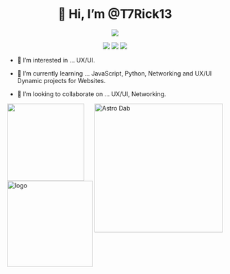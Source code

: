 
<!-- Title -->
<h1 align="center" title="...and I'm happy to see you here :)">👋 Hi, I’m @T7Rick13 </a></h1>
<p align="center">

 <a href="https://github.com/getintorj/readme-typing-svg">
    <img src="https://readme-typing-svg.demolab.com/?lines=%20T7Rick13%20;&font=Fira%20Code&center=true&width=440&height=45&color=FF0000&vCenter=true&pause=1000&size=22" />
</p>



<p align="center">
   <kbd>
  <a href="https://twitter.com/terry_rickner" title="Twitter - @terry_rickner"><img src="https://img.shields.io/badge/-@T7Rick13-00acee?style=flat&logo=Twitter&logoColor=white" /></a>
<a href="mailto:infinitedevelopmentok@gmail.com" title="Email - Terry Rickner ">
  <img src="https://img.shields.io/badge/-Email-red?style=flat&logo=Gmail&logoColor=white" /></a>
 <a href="www.linkedin.com/in/terry-rickner-00a351191" title="LinkedIn - Terry Rickner"><img src="https://img.shields.io/badge/-T7rick13-0072b1?style=flat&logo=Linkedin&logoColor=white" /></a>
  </kbd>
</p>

  - 👀 I’m interested in ... UX/UI.
- 🌱 I’m currently learning ... JavaScript, Python, Networking and UX/UI Dynamic projects for Websites.
- 💞️ I’m looking to collaborate on ... UX/UI, Networking.







  <a href="/METRICS.md"><img align='right' width='300' src='https://github-contribution-stats.vercel.app/api/?username=T7Rick13' alt='Astro Dab'></a>

<img height="180em" align="center" src="https://github-readme-stats.vercel.app/api/top-langs/?username=T7Rick13&layout=compact&langs_count=7&theme=dracula"/>

<img src="https://i.pinimg.com/736x/14/14/5f/14145f484d5240d8e9127168cdf0a0b1.jpg" alt="logo" height='200' width='200' align="center">

<!---
T7Rick13/T7Rick13 is a ✨ special ✨ repository because its `README.md` (this file) appears on your GitHub profile.
You can click the Preview link to take a look at your changes.
--->
